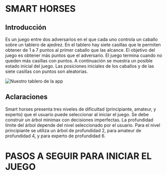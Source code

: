 # SMART HORSES 
## Introducción
Es un juego entre dos adversarios en el que cada uno controla un caballo sobre
un tablero de ajedrez. En el tablero hay siete casillas que le permiten obtener de 1 a 7 puntos
al primer caballo que las alcance. El objetivo del juego es obtener más puntos que el adversario.
El juego termina cuando no queden más casillas con puntos. A continuación se muestra un posible
estado inicial del juego. Las posiciones iniciales de los caballos y de las siete casillas con puntos
son aleatorias.

![Nuestro tablero de la app](https://i.postimg.cc/63Fnh7Rz/Captura-de-pantalla-2023-06-21-14-36-34.png)

## Aclaraciones
Smart horses presenta tres niveles de dificultad (principiante, amateur, y experto) que el
usuario puede seleccionar al iniciar el juego. Se debe construir un árbol minimax con decisiones
imperfectas. La profundidad límite del árbol depende del nivel seleccionado por el usuario. Para
el nivel principiante se utiliza un árbol de profundidad 2, para amateur de profundidad 4, y para
experto de profundidad 6.

# PASOS A SEGUIR PARA INICIAR EL JUEGO
